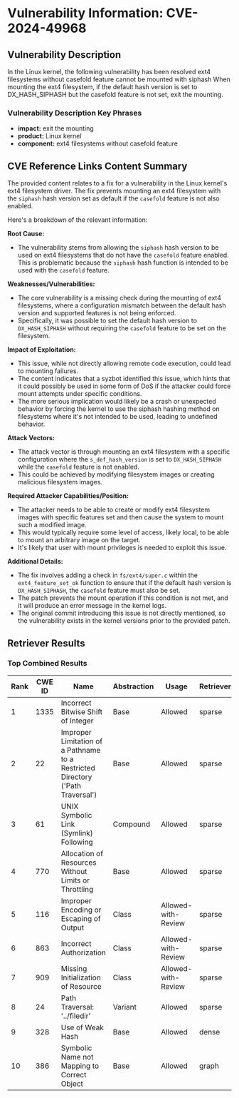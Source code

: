 # Vulnerability Information: CVE-2024-49968

## Vulnerability Description
In the Linux kernel, the following vulnerability has been resolved ext4 filesystems without casefold feature cannot be mounted with siphash When mounting the ext4 filesystem, if the default hash version is set to DX_HASH_SIPHASH but the casefold feature is not set, exit the mounting.

### Vulnerability Description Key Phrases
- **impact:** exit the mounting
- **product:** Linux kernel
- **component:** ext4 filesystems without casefold feature

## CVE Reference Links Content Summary
The provided content relates to a fix for a vulnerability in the Linux kernel's ext4 filesystem driver. The fix prevents mounting an ext4 filesystem with the `siphash` hash version set as default if the `casefold` feature is not also enabled.

Here's a breakdown of the relevant information:

**Root Cause:**
- The vulnerability stems from allowing the `siphash` hash version to be used on ext4 filesystems that do not have the `casefold` feature enabled. This is problematic because the `siphash` hash function is intended to be used with the `casefold` feature.

**Weaknesses/Vulnerabilities:**
- The core vulnerability is a missing check during the mounting of ext4 filesystems, where a configuration mismatch between the default hash version and supported features is not being enforced.
- Specifically, it was possible to set the default hash version to `DX_HASH_SIPHASH` without requiring the `casefold` feature to be set on the filesystem.

**Impact of Exploitation:**
- This issue, while not directly allowing remote code execution, could lead to mounting failures.
- The content indicates that a syzbot identified this issue, which hints that it could possibly be used in some form of DoS if the attacker could force mount attempts under specific conditions.
- The more serious implication would likely be a crash or unexpected behavior by forcing the kernel to use the siphash hashing method on filesystems where it's not intended to be used, leading to undefined behavior.

**Attack Vectors:**
- The attack vector is through mounting an ext4 filesystem with a specific configuration where the `s_def_hash_version` is set to `DX_HASH_SIPHASH` while the `casefold` feature is not enabled.
- This could be achieved by modifying filesystem images or creating malicious filesystem images.

**Required Attacker Capabilities/Position:**
- The attacker needs to be able to create or modify ext4 filesystem images with specific features set and then cause the system to mount such a modified image.
- This would typically require some level of access, likely local, to be able to mount an arbitrary image on the target.
- It's likely that user with mount privileges is needed to exploit this issue.

**Additional Details:**
- The fix involves adding a check in `fs/ext4/super.c` within the `ext4_feature_set_ok` function to ensure that if the default hash version is `DX_HASH_SIPHASH`, the `casefold` feature must also be set.
- The patch prevents the mount operation if this condition is not met, and it will produce an error message in the kernel logs.
- The original commit introducing this issue is not directly mentioned, so the vulnerability exists in the kernel versions prior to the provided patch.

## Retriever Results

### Top Combined Results

| Rank | CWE ID | Name | Abstraction | Usage  | Retrievers | Individual Scores |
|------|--------|------|-------------|-------|------------|-------------------|
| 1 | 1335 | Incorrect Bitwise Shift of Integer | Base | Allowed | sparse | 0.073 |
| 2 | 22 | Improper Limitation of a Pathname to a Restricted Directory ('Path Traversal') | Base | Allowed | sparse | 0.070 |
| 3 | 61 | UNIX Symbolic Link (Symlink) Following | Compound | Allowed | sparse | 0.070 |
| 4 | 770 | Allocation of Resources Without Limits or Throttling | Base | Allowed | sparse | 0.069 |
| 5 | 116 | Improper Encoding or Escaping of Output | Class | Allowed-with-Review | sparse | 0.069 |
| 6 | 863 | Incorrect Authorization | Class | Allowed-with-Review | sparse | 0.068 |
| 7 | 909 | Missing Initialization of Resource | Class | Allowed-with-Review | sparse | 0.068 |
| 8 | 24 | Path Traversal: '../filedir' | Variant | Allowed | sparse | 0.068 |
| 9 | 328 | Use of Weak Hash | Base | Allowed | dense | 0.388 |
| 10 | 386 | Symbolic Name not Mapping to Correct Object | Base | Allowed | graph | 0.002 |

